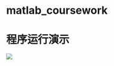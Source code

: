 # matlab_coursework
# 程序运行演示
[![](https://bb-embed.herokuapp.com/embed?v=BV1ZD4y1178S)]( https://www.bilibili.com/video/BV1ZD4y1178Y?share_source=copy_web&vd_source=9e0d75e1291c4746cf32f2a82d2e0b4a)
